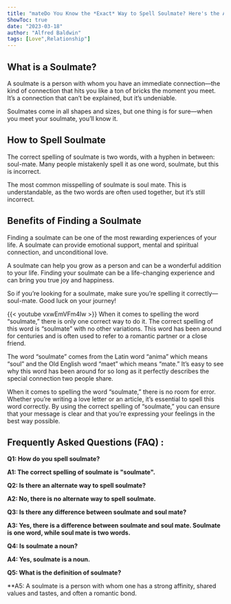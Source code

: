 ```yaml
---
title: "mateDo You Know the *Exact* Way to Spell Soulmate? Here's the Answer!"
ShowToc: true 
date: "2023-03-18"
author: "Alfred Baldwin" 
tags: [Love",Relationship"]
---
```

## What is a Soulmate?

A soulmate is a person with whom you have an immediate connection—the kind of connection that hits you like a ton of bricks the moment you meet. It’s a connection that can’t be explained, but it’s undeniable.

Soulmates come in all shapes and sizes, but one thing is for sure—when you meet your soulmate, you’ll know it.

## How to Spell Soulmate

The correct spelling of soulmate is two words, with a hyphen in between: soul-mate. Many people mistakenly spell it as one word, soulmate, but this is incorrect.

The most common misspelling of soulmate is soul mate. This is understandable, as the two words are often used together, but it’s still incorrect.

## Benefits of Finding a Soulmate

Finding a soulmate can be one of the most rewarding experiences of your life. A soulmate can provide emotional support, mental and spiritual connection, and unconditional love.

A soulmate can help you grow as a person and can be a wonderful addition to your life. Finding your soulmate can be a life-changing experience and can bring you true joy and happiness.

So if you’re looking for a soulmate, make sure you’re spelling it correctly—soul-mate. Good luck on your journey!

{{< youtube vxwEmVFm4Iw >}} 
When it comes to spelling the word “soulmate,” there is only one correct way to do it. The correct spelling of this word is “soulmate” with no other variations. This word has been around for centuries and is often used to refer to a romantic partner or a close friend.

The word “soulmate” comes from the Latin word “anima” which means “soul” and the Old English word “maet” which means “mate.” It’s easy to see why this word has been around for so long as it perfectly describes the special connection two people share.

When it comes to spelling the word “soulmate,” there is no room for error. Whether you’re writing a love letter or an article, it’s essential to spell this word correctly. By using the correct spelling of “soulmate,” you can ensure that your message is clear and that you’re expressing your feelings in the best way possible.

## Frequently Asked Questions (FAQ) :
**Q1: How do you spell soulmate?**

**A1: The correct spelling of soulmate is "soulmate".**

**Q2: Is there an alternate way to spell soulmate?**

**A2: No, there is no alternate way to spell soulmate.**

**Q3: Is there any difference between soulmate and soul mate?**

**A3: Yes, there is a difference between soulmate and soul mate. Soulmate is one word, while soul mate is two words.**

**Q4: Is soulmate a noun?**

**A4: Yes, soulmate is a noun.**

**Q5: What is the definition of soulmate?**

**A5: A soulmate is a person with whom one has a strong affinity, shared values and tastes, and often a romantic bond.





